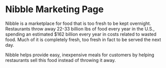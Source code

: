 # Nibble Marketing Page
Nibble is a marketplace for food that is too fresh to be kept overnight.  Restaurants throw away 22-33 billion lbs of food every year in the U.S., spending an estimated $162 billion every year in costs related to wasted food. Much of it is completely fresh, too fresh in fact to be served the next day.

Nibble helps provide easy, inexpensive meals for customers by helping restaurants sell this food instead of throwing it away.
